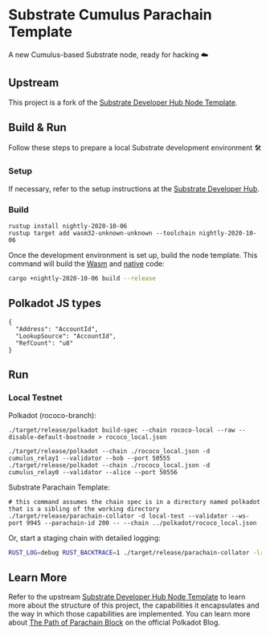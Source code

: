 # Substrate Cumulus Parachain Template

A new Cumulus-based Substrate node, ready for hacking :cloud:

## Upstream

This project is a fork of the
[Substrate Developer Hub Node Template](https://github.com/substrate-developer-hub/substrate-node-template).

## Build & Run

Follow these steps to prepare a local Substrate development environment :hammer_and_wrench:

### Setup

If necessary, refer to the setup instructions at the
[Substrate Developer Hub](https://substrate.dev/docs/en/knowledgebase/getting-started/#manual-installation).

### Build

```
rustup install nightly-2020-10-06
rustup target add wasm32-unknown-unknown --toolchain nightly-2020-10-06
```

Once the development environment is set up, build the node template. This command will build the
[Wasm](https://substrate.dev/docs/en/knowledgebase/advanced/executor#wasm-execution) and
[native](https://substrate.dev/docs/en/knowledgebase/advanced/executor#native-execution) code:

```bash
cargo +nightly-2020-10-06 build --release
```

## Polkadot JS types
```
{
  "Address": "AccountId",
  "LookupSource": "AccountId",
  "RefCount": "u8"
}
```

## Run

### Local Testnet

Polkadot (rococo-branch):
```
./target/release/polkadot build-spec --chain rococo-local --raw --disable-default-bootnode > rococo_local.json

./target/release/polkadot --chain ./rococo_local.json -d cumulus_relay1 --validator --bob --port 50555
./target/release/polkadot --chain ./rococo_local.json -d cumulus_relay0 --validator --alice --port 50556
```

Substrate Parachain Template:
```
# this command assumes the chain spec is in a directory named polkadot that is a sibling of the working directory
./target/release/parachain-collator -d local-test --validator --ws-port 9945 --parachain-id 200 -- --chain ../polkadot/rococo_local.json
```

Or, start a staging chain with detailed logging:

```bash
RUST_LOG=debug RUST_BACKTRACE=1 ./target/release/parachain-collator -lruntime=debug --chain staging -- --chain ../polkadot/rococo_local.json
```

## Learn More

Refer to the upstream
[Substrate Developer Hub Node Template](https://github.com/substrate-developer-hub/substrate-node-template)
to learn more about the structure of this project, the capabilities it encapsulates and the way in
which those capabilities are implemented. You can learn more about
[The Path of Parachain Block](https://polkadot.network/the-path-of-a-parachain-block/) on the
official Polkadot Blog.

